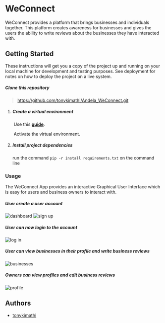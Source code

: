 # WeConnect

WeConnect provides a platform that brings businesses and individuals together. 
This platform creates awareness for businesses and gives the users the ability 
to write reviews about the businesses they have interacted with.

## Getting Started

These instructions will get you a copy of the project up and running on your local machine for development and testing purposes. See deployment for notes on how to deploy the project on a live system.

##### Clone this repository

> https://github.com/tonykimathi/Andela_WeConnect.git

1. ##### Create a virtual environment

   ​	Use this [**guide**](http://python-guide-pt-br.readthedocs.io/en/latest/dev/virtualenvs/).

   ​	Activate the  virtual environment.

2. ##### Install project dependencies

     run the command `pip -r install requirements.txt` on the command line
     
### Usage

The WeConnect App provides an interactive Graphical User Interface which is easy for users and business owners to interact with.

##### User create a user account
![dashboard](https://github.com/ynot93/Andela_WeConnect/blob/UserInterface/Designs/Screenshots/dashboard-page.JPG)
![sign up](https://github.com/ynot93/Andela_WeConnect/blob/UserInterface/Designs/Screenshots/sign-up%20page.JPG)

##### User can now login to the account
![log in](https://github.com/ynot93/Andela_WeConnect/blob/UserInterface/Designs/Screenshots/login-page.JPG)

##### User can view businesses in their profile and write business reviews
![businesses](https://github.com/ynot93/Andela_WeConnect/blob/UserInterface/Designs/Screenshots/business-page.JPG)

##### Owners can view profiles and edit business reviews
![profile](https://github.com/ynot93/Andela_WeConnect/blob/UserInterface/Designs/Screenshots/profile-page.JPG)

## Authors

* [tonykimathi](https://github.com/tonykimathi)
